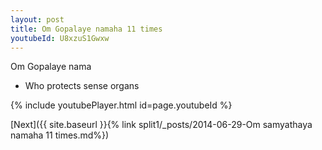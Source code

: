 ```yaml
---
layout: post
title: Om Gopalaye namaha 11 times
youtubeId: U8xzuS1Gwxw
---
```

 
 
Om Gopalaye nama 
 
 -  Who protects sense organs 
 
  
 
  
 
 
 
 
 
 


{% include youtubePlayer.html id=page.youtubeId %}
 
[Next]({{ site.baseurl }}{% link  split1/_posts/2014-06-29-Om samyathaya namaha 11 times.md%})
 
